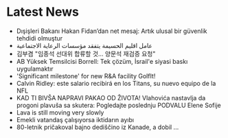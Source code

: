 # Latest News
-  Dışişleri Bakanı Hakan Fidan’dan net mesaj: Artık ulusal bir güvenlik tehdidi olmuştur
-  عامل اقليم الحسيمة يتفقد مؤسسات الرعاية الاجتماعية
-  김부겸 "임종석 선대위 합류할 것… 양문석 재검증 요청"
-  AB Yüksek Temsilcisi Borrell: Tek çözüm, İsrail'e siyasi baskı uygulamaktır
-  'Significant milestone' for new R&A facility GolfIt!
-  Calvin Ridley: este salario recibirá en los Titans, su nuevo equipo de la NFL
-  KAD TI BIVŠA NAPRAVI PAKAO OD ŽIVOTA! Vlahovića nastavlja da progoni plavuša sa skutera: Pogledajte poslednju PODVALU Elene Sofije
-  Lava is still moving very slowly
-  Emekli vatandaş çalışıyorsa iktidarın ayıbı
-  80-letnik pričakoval bajno dediščino iz Kanade, a dobil ...
